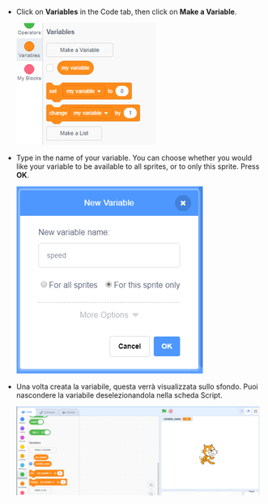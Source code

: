 + Click on **Variables** in the Code tab, then click on **Make a Variable**.
    
    ![Variable blocks](images/data-blocks.png)

+ Type in the name of your variable. You can choose whether you would like your variable to be available to all sprites, or to only this sprite. Press **OK**.
    
    ![Creare una variabile](images/create-variable.png)

+ Una volta creata la variabile, questa verrà visualizzata sullo sfondo. Puoi nascondere la variabile deselezionandola nella scheda Script.
    
    ![Variable on the stage](images/variable-show.png)